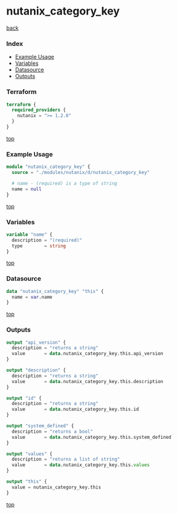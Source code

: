 # nutanix_category_key

[back](../nutanix.md)

### Index

- [Example Usage](#example-usage)
- [Variables](#variables)
- [Datasource](#datasource)
- [Outputs](#outputs)

### Terraform

```terraform
terraform {
  required_providers {
    nutanix = ">= 1.2.0"
  }
}
```

[top](#index)

### Example Usage

```terraform
module "nutanix_category_key" {
  source = "./modules/nutanix/d/nutanix_category_key"

  # name - (required) is a type of string
  name = null
}
```

[top](#index)

### Variables

```terraform
variable "name" {
  description = "(required)"
  type        = string
}
```

[top](#index)

### Datasource

```terraform
data "nutanix_category_key" "this" {
  name = var.name
}
```

[top](#index)

### Outputs

```terraform
output "api_version" {
  description = "returns a string"
  value       = data.nutanix_category_key.this.api_version
}

output "description" {
  description = "returns a string"
  value       = data.nutanix_category_key.this.description
}

output "id" {
  description = "returns a string"
  value       = data.nutanix_category_key.this.id
}

output "system_defined" {
  description = "returns a bool"
  value       = data.nutanix_category_key.this.system_defined
}

output "values" {
  description = "returns a list of string"
  value       = data.nutanix_category_key.this.values
}

output "this" {
  value = nutanix_category_key.this
}
```

[top](#index)